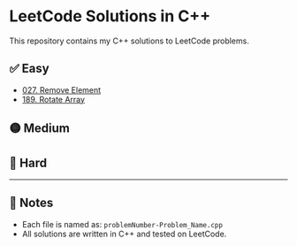 # LeetCode Solutions in C++

This repository contains my C++ solutions to LeetCode problems.

## ✅ Easy
- [027. Remove Element](027-Remove_Element.cpp)
- [189. Rotate Array](189-Rotate_array.cpp)

## 🟡 Medium
<!-- Add medium-level problems here later -->

## 🔴 Hard
<!-- Add hard-level problems here later -->

---

## 📌 Notes
- Each file is named as: `problemNumber-Problem_Name.cpp`
- All solutions are written in C++ and tested on LeetCode.
